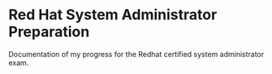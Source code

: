 # Red Hat System Administrator Preparation
Documentation of my progress for the Redhat certified system administrator exam.
